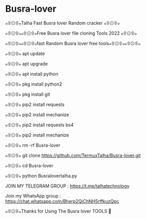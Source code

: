 # Busra-lover
๑۩۞۩๑Talha Fast Busra lover Random cracker ๑۩۞۩๑

๑۩۞۩๑๑۩۞۩๑Free Busra lover  file cloning Tools 2022 ๑۩۞۩๑

๑۩۞۩๑๑۩۞۩๑fast Random Busra lover free tools๑۩۞۩๑๑۩۞۩๑


๑۩۞۩๑ apt update

๑۩۞۩๑ apt upgrade

๑۩۞۩๑ apt install python

๑۩۞۩๑ pkg install python2

๑۩۞۩๑ pkg install git 

๑۩۞۩๑ pip2 install requests

๑۩۞۩๑ pip2 install mechanize

๑۩۞۩๑ pip2 install requests bs4

๑۩۞۩๑ pip2 install mechanize 

๑۩۞۩๑ rm -rf Busra-lover

๑۩۞۩๑ git clone https://github.com/TermuxTalha/Busra-lover.git

๑۩۞۩๑ cd Busra-lover
 
๑۩۞۩๑ python Busralovertalha.py



JOIN MY TELEGRAM GROUP : https://t.me/talhatechnology

Join my WhatsApp group : https://chat.whatsapp.com/Bherp2QiChNH5rffkuzQpc


๑۩۞۩๑Thanks for Using The Busra lover TOOLS 🤩
